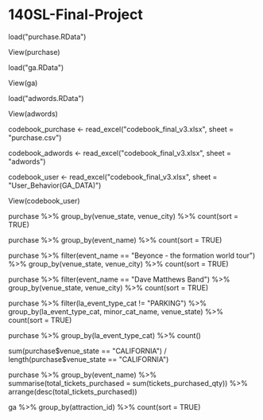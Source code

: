 # 140SL-Final-Project


load("purchase.RData")

View(purchase)

load("ga.RData")

View(ga)

load("adwords.RData")

View(adwords)

codebook_purchase <- read_excel("codebook_final_v3.xlsx", 
                                sheet = "purchase.csv")
                                
codebook_adwords <- read_excel("codebook_final_v3.xlsx", 
                               sheet = "adwords")
                               
codebook_user <- read_excel("codebook_final_v3.xlsx", 
                            sheet = "User_Behavior(GA_DATA)")
                            
View(codebook_user)

purchase %>% group_by(venue_state, venue_city) %>% count(sort = TRUE)


purchase %>% group_by(event_name) %>% count(sort = TRUE)


purchase %>% filter(event_name == "Beyonce - the formation world tour") %>%
  group_by(venue_state, venue_city) %>% count(sort = TRUE)
  

purchase %>% filter(event_name == "Dave Matthews Band") %>%
  group_by(venue_state, venue_city) %>% count(sort = TRUE)
  


purchase %>%  filter(la_event_type_cat != "PARKING") %>% group_by(la_event_type_cat, minor_cat_name, venue_state) %>% count(sort = TRUE)

purchase %>% group_by(la_event_type_cat) %>% count()

sum(purchase$venue_state == "CALIFORNIA") / length(purchase$venue_state == "CALIFORNIA")


purchase %>% group_by(event_name) %>% 
  summarise(total_tickets_purchased = sum(tickets_purchased_qty)) %>%
  arrange(desc(total_tickets_purchased))


ga %>% group_by(attraction_id) %>% count(sort = TRUE)
